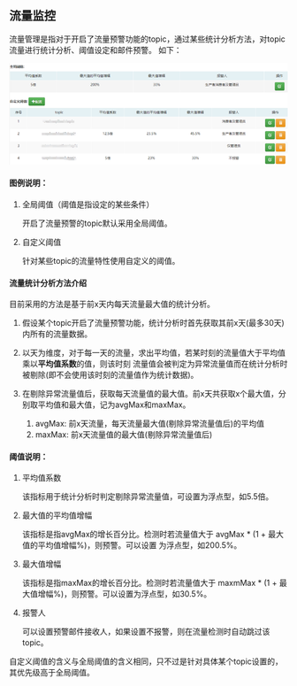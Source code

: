 ## 流量监控

流量管理是指对于开启了流量预警功能的topic，通过某些统计分析方法，对topic流量进行统计分析、阈值设定和邮件预警。
如下：

![](img/trafficMonitor.png)

#### 图例说明：

1. 全局阈值（阈值是指设定的某些条件）

   开启了流量预警的topic默认采用全局阈值。

2. 自定义阈值

   针对某些topic的流量特性使用自定义的阈值。

#### 流量统计分析方法介绍
目前采用的方法是基于前x天内每天流量最大值的统计分析。 

1. 假设某个topic开启了流量预警功能，统计分析时首先获取其前x天(最多30天)内所有的流量数据。

2. 以天为维度，对于每一天的流量，求出平均值，若某时刻的流量值大于平均值乘以**平均值系数**的值，则该时刻
流量值会被判定为异常流量值而在统计分析时被剔除(即不会使用该时刻的流量值作为统计数据)。

3. 在剔除异常流量值后，获取每天流量值的最大值。前x天共获取x个最大值，分别取平均值和最大值，记为avgMax和maxMax。
    1. avgMax: 前x天流量，每天流量最大值(剔除异常流量值后)的平均值
    2. maxMax: 前x天流量值的最大值(剔除异常流量值后)

#### 阈值说明：

1. 平均值系数

   该指标用于统计分析时判定剔除异常流量值，可设置为浮点型，如5.5倍。

2. 最大值的平均值增幅

    该指标是指avgMax的增长百分比。检测时若流量值大于 avgMax * (1 + 最大值的平均值增幅%)，则预警。可以设置
为浮点型，如200.5%。

3. 最大值增幅

   该指标是指maxMax的增长百分比。检测时若流量值大于 maxmMax * (1 + 最大值增幅%)，则预警。可以设置为浮点型，如30.5%。

4. 报警人

   可以设置预警邮件接收人，如果设置不报警，则在流量检测时自动跳过该topic。

自定义阈值的含义与全局阈值的含义相同，只不过是针对具体某个topic设置的，其优先级高于全局阈值。